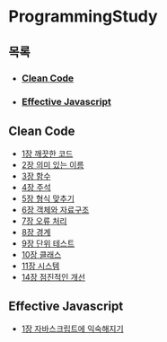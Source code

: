 # ProgrammingStudy

## 목록
- ### [Clean Code](https://github.com/ts5516/ProgrammingStudy#clean-code)
- ### [Effective Javascript](https://github.com/ts5516/ProgrammingStudy#effective-javascript)

## Clean Code
- [1장 깨끗한 코드](https://github.com/ts5516/ProgrammingStudy/blob/main/Clean%20Code/1%EC%9E%A5%20%EA%B9%A8%EB%81%97%ED%95%9C%20%EC%BD%94%EB%93%9C.md)
- [2장 의미 있는 이름](https://github.com/ts5516/ProgrammingStudy/blob/main/Clean%20Code/2%EC%9E%A5%20%EC%9D%98%EB%AF%B8%20%EC%9E%88%EB%8A%94%20%EC%9D%B4%EB%A6%84.md)
- [3장 함수](https://github.com/ts5516/ProgrammingStudy/blob/main/Clean%20Code/3%EC%9E%A5%20%ED%95%A8%EC%88%98.md)
- [4장 주석](https://github.com/ts5516/ProgrammingStudy/blob/main/Clean%20Code/4%EC%9E%A5%20%EC%A3%BC%EC%84%9D.md)
- [5장 형식 맞추기](https://github.com/ts5516/ProgrammingStudy/blob/main/Clean%20Code/5%EC%9E%A5%20%ED%98%95%EC%8B%9D%20%EB%A7%9E%EC%B6%94%EA%B8%B0.md)
- [6장 객체와 자료구조](https://github.com/ts5516/ProgrammingStudy/blob/main/Clean%20Code/6%EC%9E%A5%20%EA%B0%9D%EC%B2%B4%EC%99%80%20%EC%9E%90%EB%A3%8C%EA%B5%AC%EC%A1%B0.md)
- [7장 오류 처리](https://github.com/ts5516/ProgrammingStudy/blob/main/Clean%20Code/7%EC%9E%A5%20%EC%98%A4%EB%A5%98%20%EC%B2%98%EB%A6%AC.md)
- [8장 경계](https://github.com/ts5516/ProgrammingStudy/blob/main/Clean%20Code/8%EC%9E%A5%20%EA%B2%BD%EA%B3%84.md)
- [9장 단위 테스트](https://github.com/ts5516/ProgrammingStudy/blob/main/Clean%20Code/9%EC%9E%A5%20%EB%8B%A8%EC%9C%84%20%ED%85%8C%EC%8A%A4%ED%8A%B8.md)
- [10장 클래스](https://github.com/ts5516/ProgrammingStudy/blob/main/Clean%20Code/10%EC%9E%A5%20%ED%81%B4%EB%9E%98%EC%8A%A4.md)
- [11장 시스템](https://github.com/ts5516/ProgrammingStudy/blob/main/Clean%20Code/11%EC%9E%A5%20%EC%8B%9C%EC%8A%A4%ED%85%9C.md)
- [14장 점진적인 개선](https://github.com/ts5516/ProgrammingStudy/blob/main/Clean%20Code/14%EC%9E%A5%20%EC%A0%90%EC%A7%84%EC%A0%81%EC%9D%B8%20%EA%B0%9C%EC%84%A0.md)

## Effective Javascript
- [1장 자바스크립트에 익숙해지기](https://github.com/ts5516/ProgrammingStudy/blob/main/Effective%20Javascript/1%EC%9E%A5%20%EC%9E%90%EB%B0%94%EC%8A%A4%ED%81%AC%EB%A6%BD%ED%8A%B8%EC%97%90%20%EC%9D%B5%EC%88%99%ED%95%B4%EC%A7%80%EA%B8%B0.md)